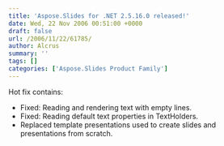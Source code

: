 ```yaml
---
title: 'Aspose.Slides for .NET 2.5.16.0 released!'
date: Wed, 22 Nov 2006 00:51:00 +0000
draft: false
url: /2006/11/22/61785/
author: Alcrus
summary: ''
tags: []
categories: ['Aspose.Slides Product Family']
---
```


Hot fix contains:  

*   Fixed: Reading and rendering text with empty lines.
*   Fixed: Reading default text properties in TextHolders.
*   Replaced template presentations used to create slides and presentations from scratch.








